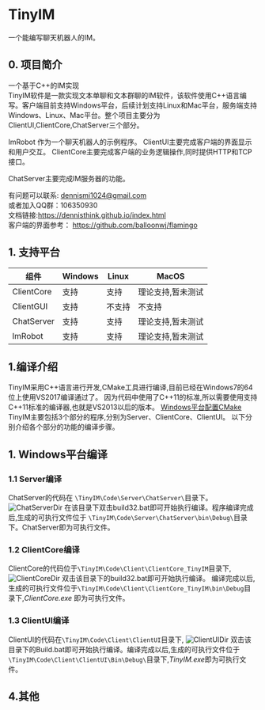 # TinyIM

一个能编写聊天机器人的IM。

## 0. 项目简介

一个基于C++的IM实现     
TinyIM软件是一款实现文本单聊和文本群聊的IM软件，该软件使用C++语言编写。客户端目前支持Windows平台，后续计划支持Linux和Mac平台，服务端支持Windows、Linux、Mac平台。整个项目主要分为ClientUI,ClientCore,ChatServer三个部分。

ImRobot 作为一个聊天机器人的示例程序。
ClientUI主要完成客户端的界面显示和用户交互。
ClientCore主要完成客户端的业务逻辑操作,同时提供HTTP和TCP接口。

ChatServer主要完成IM服务器的功能。

有问题可以联系: dennismi1024@gmail.com            
或者加入QQ群：106350930                    
文档链接:https://dennisthink.github.io/index.html       
客户端的界面参考： https://github.com/balloonwj/flamingo

## 1. 支持平台

|组件|Windows|Linux|MacOS|
|---|----|----|----|
|ClientCore|支持|支持|理论支持,暂未测试|
|ClientGUI|支持|不支持|不支持|
|ChatServer|支持|支持|理论支持,暂未测试|
|ImRobot|支持|支持|理论支持,暂未测试|

## 1.编译介绍
TinyIM采用C++语言进行开发,CMake工具进行编译,目前已经在Windows7的64位上使用VS2017编译通过了。
因为代码中使用了C++11的标准,所以需要使用支持C++11标准的编译器,也就是VS2013以后的版本。
[Windows平台配置CMake](https://www.dennisthink.com/?p=380)
TinyIM主要包括3个部分的程序,分别为Server、ClientCore、ClientUI。
以下分别介绍各个部分的功能的编译步骤。

## 1. Windows平台编译
### 1.1 Server编译
ChatServer的代码在 ```\TinyIM\Code\Server\ChatServer\```目录下。
![ChatServerDir](./Doc/TinyIM的Server目录.jpg)
在该目录下双击build32.bat即可开始执行编译。程序编译完成后,生成的可执行文件位于 ```\TinyIM\Code\Server\ChatServer\bin\Debug\```目录下。ChatServer即为可执行文件。

### 1.2 ClientCore编译

ClientCore的代码位于```\TinyIM\Code\Client\ClientCore_TinyIM```目录下,
![ClientCoreDir](./Doc/TinyIM的ClientCore目录.jpg)
双击该目录下的build32.bat即可开始执行编译。
编译完成以后,生成的可执行文件位于```\TinyIM\Code\Client\ClientCore_TinyIM\bin\Debug```目录下,*ClientCore.exe* 即为可执行文件。

### 1.3 ClientUI编译
ClientUI的代码在```\TinyIM\Code\Client\ClientUI```目录下,
![ClientUIDir](./Doc/TinyIM的ClientUI的目录.jpg)
双击该目录下的Build.bat即可开始执行编译。编译完成以后,生成的可执行文件位于```\TinyIM\Code\Client\ClientUI\Bin\Debug\```目录下,*TinyIM.exe*即为可执行文件。


## 4.其他
